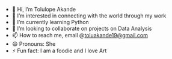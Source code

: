 - 👋 Hi, I’m Tolulope Akande
- 👀 I’m interested in connecting with the world through my work
- 🌱 I’m currently learning Python
- 💞️ I’m looking to collaborate on projects on Data Analysis
- 📫 How to reach me, email @toluakande19@gmail.com
- 😄 Pronouns: She
- ⚡ Fun fact: I am a foodie and I love Art

<!---
Tolulopeakande/Tolulopeakande is a ✨ special ✨ repository because its `README.md` (this file) appears on your GitHub profile.
You can click the Preview link to take a look at your changes.
--->
